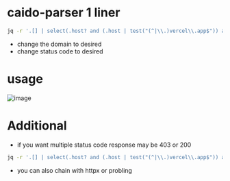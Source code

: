 # caido-parser 1 liner 
```sh
jq -r '.[] | select(.host? and (.host | test("(^|\\.)vercel\\.app$")) and (.response? and .response.status_code == 200)) | .host + .path' 'filename.json'
```
- change the domain to desired
- change status code to desired
# usage
![image](https://github.com/user-attachments/assets/1fbbe55f-b671-408b-9ece-adc975ecddd2)

# Additional 
- if you want multiple status code response may be 403 or 200
```sh
jq -r '.[] | select(.host? and (.host | test("(^|\\.)vercel\\.app$")) and (.response? and (.response.status_code == 200 or .response.status_code == 403))) | .host + .path' 'filename.json'
```
- you can also chain with httpx or probling
